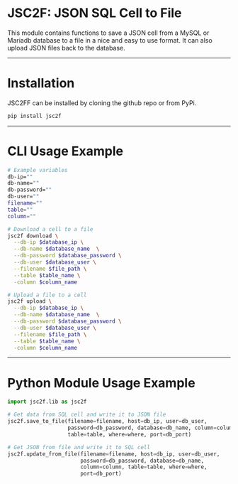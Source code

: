 # JSC2F: JSON SQL Cell to File

This module contains functions to save a JSON cell from a MySQL or Mariadb
database to a file in a nice and easy to use format. It can also upload JSON
files back to the database.


---


# Installation

JSC2FF can be installed by cloning the github repo or from PyPi.

```bash
pip install jsc2f
```


---


# CLI Usage Example

```bash
# Example variables
db-ip=""
db-name=""
db-password=""
db-user=""
filename=""
table=""
column=""

# Download a cell to a file
jsc2f download \
  --db-ip $database_ip \
  --db-name $database_name  \
  --db-password $database_password \
  --db-user $database_user \
  --filename $file_path \
  --table $table_name \
  -column $column_name

# Upload a file to a cell
jsc2f upload \
  --db-ip $database_ip \
  --db-name $database_name  \
  --db-password $database_password \
  --db-user $database_user \
  --filename $file_path \
  --table $table_name \
  -column $column_name
```


---


# Python Module Usage Example

```python
import jsc2f.lib as jsc2f

# Get data from SQL cell and write it to JSON file
jsc2f.save_to_file(filename=filename, host=db_ip, user=db_user,
                   password=db_password, database=db_name, column=column,
                   table=table, where=where, port=db_port)

# Get JSON from file and write it to SQL cell
jsc2f.update_from_file(filename=filename, host=db_ip, user=db_user,
                       password=db_password, database=db_name,
                       column=column, table=table, where=where,
                       port=db_port)
```
